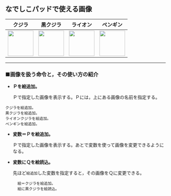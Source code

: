 なでしこパッドで使える画像
---

|クジラ|黒クジラ|ライオン|ペンギン|
|:----:|:----:|:----:|:----:|
|<img src="./img/kujira.png" width=80 height=80>|<img src="./img/kujira-bk.png" width=80 height=80>|<img src="./img/lion.gif" width=80 height=80>|<img src="./img/penguin.gif" width=80 height=80>|

---

### ■画像を扱う命令と，その使い方の紹介

- **Ｐを絵追加。**

  Ｐで指定した画像を表示する。Ｐには，上にある画像の名前を指定する。

```
クジラを絵追加。
黒クジラを絵追加。
ライオンクジラを絵追加。
ペンギンを絵追加。
```

- **変数＝Ｐを絵追加。**

  Ｐで指定した画像を表示する。あとで変数を使って画像を変更できるようになる。

- **変数にＱを絵読込。**

  先ほど`絵追加`した変数を指定すると，その画像をＱに変更できる。

		絵＝クジラを絵追加。
		絵に黒クジラを絵読込。
